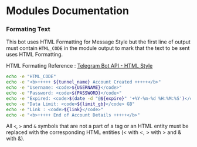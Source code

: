 # Modules Documentation

### Formating Text

This bot uses HTML Formatting for Message Style but the first line of output must contain `HTML_CODE` in the module output to mark that the text to be sent uses HTML Formatting.

HTML Formating Reference : [Telegram Bot API - HTML Style](https://core.telegram.org/bots/api#html-style)

```bash
echo -e "HTML_CODE"
echo -e "<b>+++++ ${tunnel_name} Account Created +++++</b>"
echo -e "Username: <code>${USERNAME}</code>"
echo -e "Password: <code>${PASSWORD}</code>"
echo -e "Expired: <code>$(date -d "@${expire}" '+%Y-%m-%d %H:%M:%S')</code>"
echo -e "Data Limit: <code>${limit_gb}</code> GB"
echo -e "Link : <code>${link}</code>"
echo -e "<b>+++++ End of Account Details +++++</b>"
```

All `<`, `>` and `&` symbols that are not a part of a tag or an HTML entity must be replaced with the corresponding HTML entities (< with &lt;, > with &gt; and & with &amp;).
